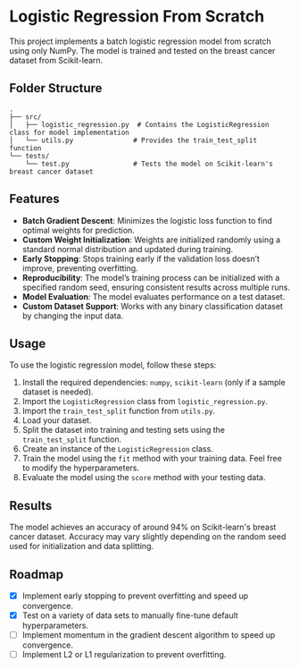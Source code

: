 # Logistic Regression From Scratch

This project implements a batch logistic regression model from scratch using only NumPy. The model is trained and tested on the breast cancer dataset from Scikit-learn.

## Folder Structure

```
.
├── src/
│   ├── logistic_regression.py  # Contains the LogisticRegression class for model implementation
│   └── utils.py               # Provides the train_test_split function
└── tests/
    └── test.py                # Tests the model on Scikit-learn's breast cancer dataset
```

## Features

- **Batch Gradient Descent**: Minimizes the logistic loss function to find optimal weights for prediction.
- **Custom Weight Initialization**: Weights are initialized randomly using a standard normal distribution and updated during training.
- **Early Stopping**: Stops training early if the validation loss doesn’t improve, preventing overfitting.
- **Reproducibility**: The model’s training process can be initialized with a specified random seed, ensuring consistent results across multiple runs.
- **Model Evaluation**: The model evaluates performance on a test dataset.
- **Custom Dataset Support**: Works with any binary classification dataset by changing the input data.

## Usage

To use the logistic regression model, follow these steps:

1. Install the required dependencies: `numpy`, `scikit-learn` (only if a sample dataset is needed).
2. Import the `LogisticRegression` class from `logistic_regression.py`.
3. Import the `train_test_split` function from `utils.py`.
4. Load your dataset.
5. Split the dataset into training and testing sets using the `train_test_split` function.
6. Create an instance of the `LogisticRegression` class.
7. Train the model using the `fit` method with your training data. Feel free to modify the hyperparameters.
8. Evaluate the model using the `score` method with your testing data.

## Results

The model achieves an accuracy of around 94% on Scikit-learn's breast cancer dataset. Accuracy may vary slightly depending on the random seed used for initialization and data splitting.

## Roadmap

* [x] Implement early stopping to prevent overfitting and speed up convergence.
* [x] Test on a variety of data sets to manually fine-tune default hyperparameters.
* [ ] Implement momentum in the gradient descent algorithm to speed up convergence.
* [ ] Implement L2 or L1 regularization to prevent overfitting.
